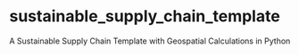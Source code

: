 # sustainable_supply_chain_template
A Sustainable Supply Chain Template with Geospatial Calculations in Python
